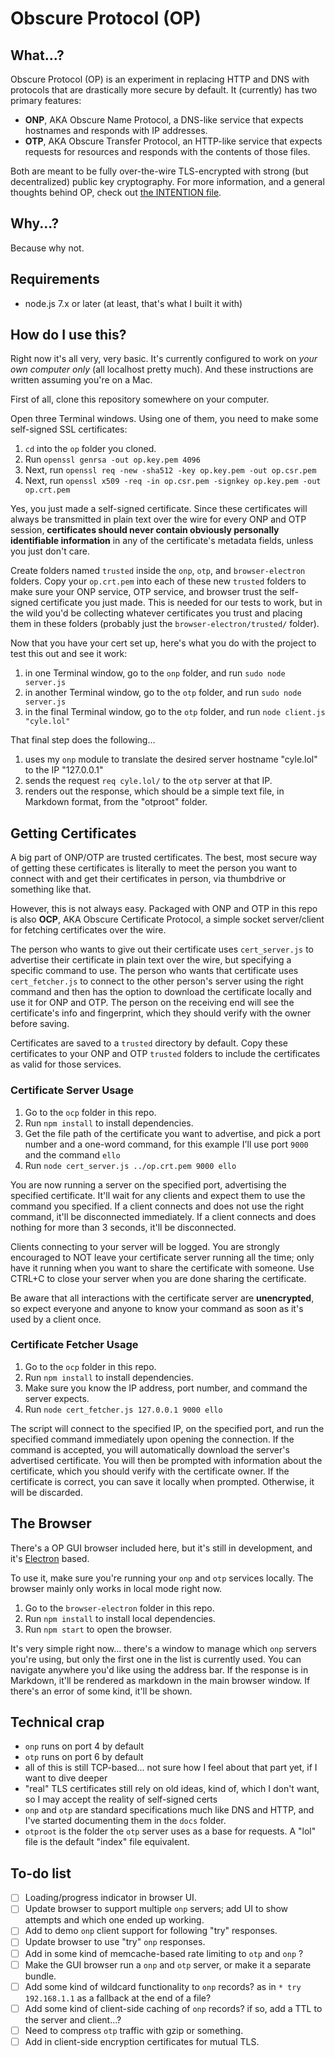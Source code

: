 # Obscure Protocol (OP)

## What...?

Obscure Protocol (OP) is an experiment in replacing HTTP and DNS with protocols that are drastically more secure by default. It (currently) has two primary features:

- **ONP**, AKA Obscure Name Protocol, a DNS-like service that expects hostnames and responds with IP addresses.
- **OTP**, AKA Obscure Transfer Protocol, an HTTP-like service that expects requests for resources and responds with the contents of those files.

Both are meant to be fully over-the-wire TLS-encrypted with strong (but decentralized) public key cryptography. For more information, and a general thoughts behind OP, check out [the INTENTION file](INTENTION.md).

## Why...?

Because why not.

## Requirements

- node.js 7.x or later (at least, that's what I built it with)

## How do I use this?

Right now it's all very, very basic. It's currently configured to work on _your own computer only_ (all localhost pretty much). And these instructions are written assuming you're on a Mac.

First of all, clone this repository somewhere on your computer.

Open three Terminal windows. Using one of them, you need to make some self-signed SSL certificates:

1. `cd` into the `op` folder you cloned.
1. Run `openssl genrsa -out op.key.pem 4096`
1. Next, run `openssl req -new -sha512 -key op.key.pem -out op.csr.pem`
1. Next, run `openssl x509 -req -in op.csr.pem -signkey op.key.pem -out op.crt.pem`

Yes, you just made a self-signed certificate. Since these certificates will always be transmitted in plain text over the wire for every ONP and OTP session, **certificates should never contain obviously personally identifiable information** in any of the certificate's metadata fields, unless you just don't care.

Create folders named `trusted` inside the `onp`, `otp`, and `browser-electron` folders. Copy your `op.crt.pem` into each of these new `trusted` folders to make sure your ONP service, OTP service, and browser trust the self-signed certificate you just made. This is needed for our tests to work, but in the wild you'd be collecting whatever certificates you trust and placing them in these folders (probably just the `browser-electron/trusted/` folder).

Now that you have your cert set up, here's what you do with the project to test this out and see it work:

1. in one Terminal window, go to the `onp` folder, and run `sudo node server.js`
1. in another Terminal window, go to the `otp` folder, and run `sudo node server.js`
1. in the final Terminal window, go to the `otp` folder, and run `node client.js "cyle.lol"`

That final step does the following...

1. uses my `onp` module to translate the desired server hostname "cyle.lol" to the IP "127.0.0.1"
1. sends the request `req cyle.lol/` to the `otp` server at that IP.
1. renders out the response, which should be a simple text file, in Markdown format, from the "otproot" folder.

## Getting Certificates

A big part of ONP/OTP are trusted certificates. The best, most secure way of getting these certificates is literally to meet the person you want to connect with and get their certificates in person, via thumbdrive or something like that.

However, this is not always easy. Packaged with ONP and OTP in this repo is also **OCP**, AKA Obscure Certificate Protocol, a simple socket server/client for fetching certificates over the wire.

The person who wants to give out their certificate uses `cert_server.js` to advertise their certificate in plain text over the wire, but specifying a specific command to use. The person who wants that certificate uses `cert_fetcher.js` to connect to the other person's server using the right command and then has the option to download the certificate locally and use it for ONP and OTP. The person on the receiving end will see the certificate's info and fingerprint, which they should verify with the owner before saving.

Certificates are saved to a `trusted` directory by default. Copy these certificates to your ONP and OTP `trusted` folders to include the certificates as valid for those services.

### Certificate Server Usage

1. Go to the `ocp` folder in this repo.
1. Run `npm install` to install dependencies.
1. Get the file path of the certificate you want to advertise, and pick a port number and a one-word command, for this example I'll use port `9000` and the command `ello`
1. Run `node cert_server.js ../op.crt.pem 9000 ello`

You are now running a server on the specified port, advertising the specified certificate. It'll wait for any clients and expect them to use the command you specified. If a client connects and does not use the right command, it'll be disconnected immediately. If a client connects and does nothing for more than 3 seconds, it'll be disconnected.

Clients connecting to your server will be logged. You are strongly encouraged to NOT leave your certificate server running all the time; only have it running when you want to share the certificate with someone. Use CTRL+C to close your server when you are done sharing the certificate.

Be aware that all interactions with the certificate server are **unencrypted**, so expect everyone and anyone to know your command as soon as it's used by a client once.

### Certificate Fetcher Usage

1. Go to the `ocp` folder in this repo.
1. Run `npm install` to install dependencies.
1. Make sure you know the IP address, port number, and command the server expects.
1. Run `node cert_fetcher.js 127.0.0.1 9000 ello`

The script will connect to the specified IP, on the specified port, and run the specified command immediately upon opening the connection. If the command is accepted, you will automatically download the server's advertised certificate. You will then be prompted with information about the certificate, which you should verify with the certificate owner. If the certificate is correct, you can save it locally when prompted. Otherwise, it will be discarded.

## The Browser

There's a OP GUI browser included here, but it's still in development, and it's [Electron](http://electron.atom.io/) based.

To use it, make sure you're running your `onp` and `otp` services locally. The browser mainly only works in local mode right now.

1. Go to the `browser-electron` folder in this repo.
1. Run `npm install` to install local dependencies.
1. Run `npm start` to open the browser.

It's very simple right now... there's a window to manage which `onp` servers you're using, but only the first one in the list is currently used. You can navigate anywhere you'd like using the address bar. If the response is in Markdown, it'll be rendered as markdown in the main browser window. If there's an error of some kind, it'll be shown.

## Technical crap

- `onp` runs on port 4 by default
- `otp` runs on port 6 by default
- all of this is still TCP-based... not sure how I feel about that part yet, if I want to dive deeper
- "real" TLS certificates still rely on old ideas, kind of, which I don't want, so I may accept the reality of self-signed certs
- `onp` and `otp` are standard specifications much like DNS and HTTP, and I've started documenting them in the `docs` folder.
- `otproot` is the folder the `otp` server uses as a base for requests. A "lol" file is the default "index" file equivalent.

## To-do list

- [ ] Loading/progress indicator in browser UI.
- [ ] Update browser to support multiple `onp` servers; add UI to show attempts and which one ended up working.
- [ ] Add to demo `onp` client support for following "try" responses.
- [ ] Update browser to use "try" `onp` responses.
- [ ] Add in some kind of memcache-based rate limiting to `otp` and `onp` ?
- [ ] Make the GUI browser run a `onp` and `otp` server, or make it a separate bundle.
- [ ] Add some kind of wildcard functionality to `onp` records? as in `* try 192.168.1.1` as a fallback at the end of a file?
- [ ] Add some kind of client-side caching of `onp` records? if so, add a TTL to the server and client...?
- [ ] Need to compress `otp` traffic with gzip or something.
- [ ] Add in client-side encryption certificates for mutual TLS.
